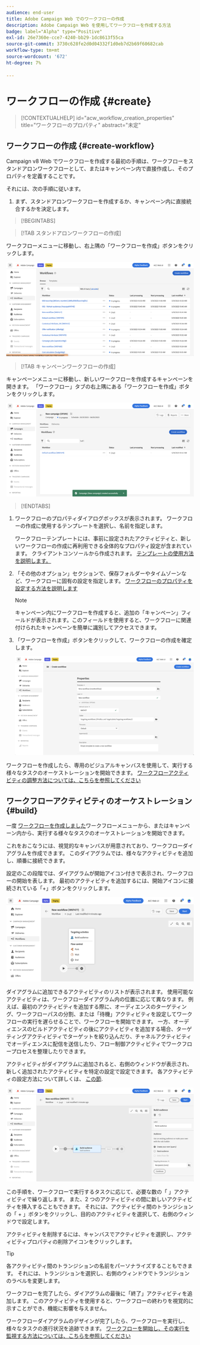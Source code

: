 ```yaml
---
audience: end-user
title: Adobe Campaign Web でのワークフローの作成
description: Adobe Campaign Web を使用してワークフローを作成する方法
badge: label="Alpha" type="Positive"
exl-id: 26e7360e-cce7-4240-bb29-1dc8613f55ca
source-git-commit: 3730c628fe2d0d04332f1d0eb7d2b69f60682cab
workflow-type: tm+mt
source-wordcount: '672'
ht-degree: 7%

---
```



# ワークフローの作成 {#create}

>[!CONTEXTUALHELP]
>id="acw_workflow_creation_properties"
>title="ワークフローのプロパティ"
>abstract="未定"

## ワークフローの作成 {#create-workflow}

Campaign v8 Web でワークフローを作成する最初の手順は、ワークフローをスタンドアロンワークフローとして、またはキャンペーン内で直接作成し、そのプロパティを定義することです。

それには、次の手順に従います。

1. まず、スタンドアロンワークフローを作成するか、キャンペーン内に直接統合するかを決定します。

>[!BEGINTABS]

>[!TAB スタンドアロンワークフローの作成]

ワークフローメニューに移動し、右上隅の「ワークフローを作成」ボタンをクリックします。

![](assets/workflow-create-standalone.png)

>[!TAB キャンペーンワークフローの作成]

キャンペーンメニューに移動し、新しいワークフローを作成するキャンペーンを開きます。 「ワークフロー」タブの右上隅にある「ワークフローを作成」ボタンをクリックします。

![](assets/workflow-create-campaign.png)

>[!ENDTABS]

1. ワークフローのプロパティダイアログボックスが表示されます。 ワークフローの作成に使用するテンプレートを選択し、名前を指定します。

   ワークフローテンプレートには、事前に設定されたアクティビティと、新しいワークフローの作成に再利用できる全体的なプロパティ設定が含まれています。 クライアントコンソールから作成されます。 [テンプレートの使用方法を説明します。](https://experienceleague.adobe.com/docs/campaign/automation/workflows/introduction/build-a-workflow.html#workflow-templates)

1. 「その他のオプション」セクションで、保存フォルダーやタイムゾーンなど、ワークフローに固有の設定を指定します。 [ワークフローのプロパティを設定する方法を説明します](workflow-settings.md)

   >[!NOTE]
   >
   >キャンペーン内にワークフローを作成すると、追加の「キャンペーン」フィールドが表示されます。このフィールドを使用すると、ワークフローに関連付けられたキャンペーンを簡単に識別してアクセスできます。

1. 「ワークフローを作成」ボタンをクリックして、ワークフローの作成を確定します。

   ![](assets/workflow-create.png)

ワークフローを作成したら、専用のビジュアルキャンバスを使用して、実行する様々なタスクのオーケストレーションを開始できます。 [ワークフローアクティビティの調整方法については、こちらを参照してください](#build)

## ワークフローアクティビティのオーケストレーション {#build}

一度 [ワークフローを作成しました](create-workflow.md)ワークフローメニューから、またはキャンペーン内から、実行する様々なタスクのオーケストレーションを開始できます。

これをおこなうには、視覚的なキャンバスが用意されており、ワークフローダイアグラムを作成できます。 このダイアグラムでは、様々なアクティビティを追加し、順番に接続できます。

設定のこの段階では、ダイアグラムが開始アイコン付きで表示され、ワークフローの開始を表します。 最初のアクティビティを追加するには、開始アイコンに接続されている「+」ボタンをクリックします。

![](assets/workflow-start.png)

ダイアグラムに追加できるアクティビティのリストが表示されます。 使用可能なアクティビティは、ワークフローダイアグラム内の位置に応じて異なります。 例えば、最初のアクティビティを追加する際に、オーディエンスのターゲティング、ワークフローパスの分割、または「待機」アクティビティを設定してワークフローの実行を遅らせることで、ワークフローを開始できます。 一方、オーディエンスのビルドアクティビティの後にアクティビティを追加する場合、ターゲティングアクティビティでターゲットを絞り込んだり、チャネルアクティビティでオーディエンスに配信を送信したり、フロー制御アクティビティでワークフロープロセスを整理したりできます。

アクティビティがダイアグラムに追加されると、右側のウィンドウが表示され、新しく追加されたアクティビティを特定の設定で設定できます。 各アクティビティの設定方法について詳しくは、 [この節](workflow-activities.md).

![](assets/workflow-configure-activities.png)

この手順を、ワークフローで実行するタスクに応じて、必要な数の「 」アクティビティで繰り返します。 また、2 つのアクティビティの間に新しいアクティビティを挿入することもできます。 それには、アクティビティ間のトランジションの「 + 」ボタンをクリックし、目的のアクティビティを選択して、右側のウィンドウで設定します。

アクティビティを削除するには、キャンバスでアクティビティを選択し、アクティビティプロパティの削除アイコンをクリックします。

>[!TIP]
>
>各アクティビティ間のトランジションの名前をパーソナライズすることもできます。 それには、トランジションを選択し、右側のウィンドウでトランジションのラベルを変更します。

ワークフローを完了したら、ダイアグラムの最後に「終了」アクティビティを追加します。 このアクティビティを使用すると、ワークフローの終わりを視覚的に示すことができ、機能に影響を与えません。

ワークフローダイアグラムのデザインが完了したら、ワークフローを実行し、様々なタスクの進行状況を追跡できます。 [ワークフローを開始し、その実行を監視する方法については、こちらを参照してください](start-monitor-workflows.md)
